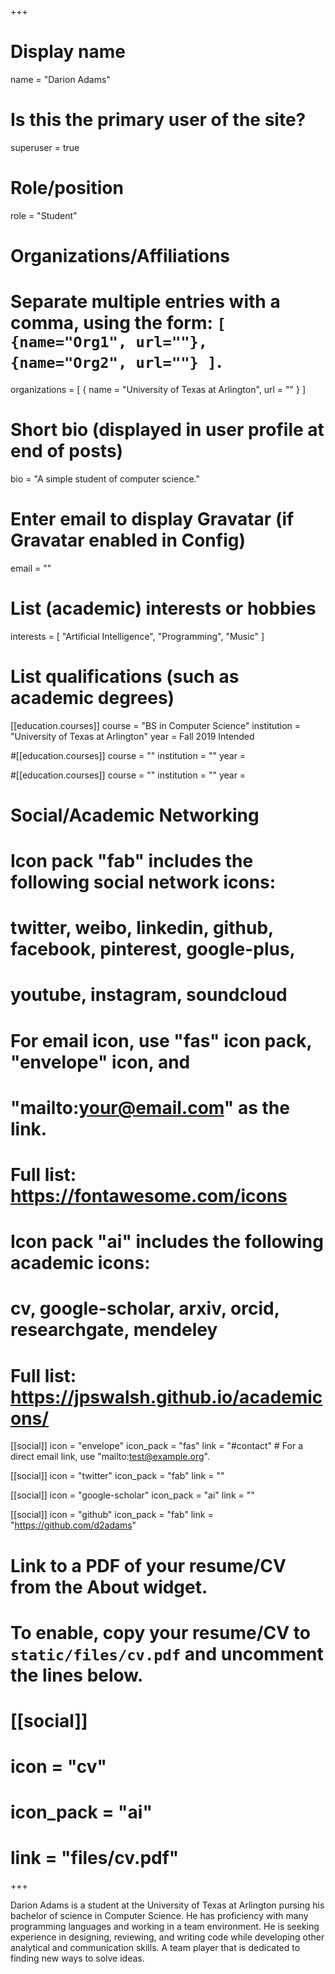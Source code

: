 +++
# Display name
name = "Darion Adams"

# Is this the primary user of the site?
superuser = true

# Role/position
role = "Student"

# Organizations/Affiliations
#   Separate multiple entries with a comma, using the form: `[ {name="Org1", url=""}, {name="Org2", url=""} ]`.
organizations = [ { name = "University of Texas at Arlington", url = "" } ]

# Short bio (displayed in user profile at end of posts)
bio = "A simple student of computer science."

# Enter email to display Gravatar (if Gravatar enabled in Config)
email = ""

# List (academic) interests or hobbies
interests = [
  "Artificial Intelligence",
  "Programming",
  "Music"
]

# List qualifications (such as academic degrees)
[[education.courses]]
  course = "BS in Computer Science"
  institution = "University of Texas at Arlington"
  year = Fall 2019 Intended

#[[education.courses]]
  course = ""
  institution = ""
  year = 

#[[education.courses]]
  course = ""
  institution = ""
  year = 

# Social/Academic Networking
#
# Icon pack "fab" includes the following social network icons:
#
#   twitter, weibo, linkedin, github, facebook, pinterest, google-plus,
#   youtube, instagram, soundcloud
#
#   For email icon, use "fas" icon pack, "envelope" icon, and
#   "mailto:your@email.com" as the link.
#
#   Full list: https://fontawesome.com/icons
#
# Icon pack "ai" includes the following academic icons:
#
#   cv, google-scholar, arxiv, orcid, researchgate, mendeley
#
#   Full list: https://jpswalsh.github.io/academicons/

[[social]]
  icon = "envelope"
  icon_pack = "fas"
  link = "#contact"  # For a direct email link, use "mailto:test@example.org".

[[social]]
  icon = "twitter"
  icon_pack = "fab"
  link = ""

[[social]]
  icon = "google-scholar"
  icon_pack = "ai"
  link = ""

[[social]]
  icon = "github"
  icon_pack = "fab"
  link = "https://github.com/d2adams"

# Link to a PDF of your resume/CV from the About widget.
# To enable, copy your resume/CV to `static/files/cv.pdf` and uncomment the lines below.
# [[social]]
#   icon = "cv"
#   icon_pack = "ai"
#   link = "files/cv.pdf"

+++

Darion Adams is a student at the University of Texas at Arlington pursing his bachelor of science in Computer Science.  He has proficiency with many programming languages and working in a team environment.  He is seeking experience in designing, reviewing, and writing code while developing other analytical and communication skills.  A team player that is dedicated to finding new ways to solve ideas.
